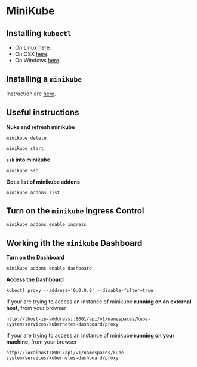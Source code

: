# MiniKube

## Installing `kubectl`

* On Linux [here](https://kubernetes.io/docs/tasks/tools/install-kubectl/#install-kubectl-on-linux).
* On OSX [here](https://kubernetes.io/docs/tasks/tools/install-kubectl/#install-kubectl-on-macos).
* On Windows [here](https://kubernetes.io/docs/tasks/tools/install-kubectl/#install-kubectl-on-windows).

## Installing a `minikube`

Instruction are [here](https://kubernetes.io/docs/tasks/tools/install-minikube/#install-minikube).

## Useful instructions

**Nuke and refresh minikube**

`minikube delete`

`minikube start`

**`ssh` into minikube**

`minikube ssh`

**Get a list of minikube addons**

`minikube addons list`

## Turn on the `minikube` Ingress Control

`minikube addons enable ingress`

## Working ith the `minikube` Dashboard

**Turn on the Dashboard**

`minikube addons enable dashboard`

**Access the Dashboard**

`kubectl proxy --address='0.0.0.0' --disable-filter=true`

If your are trying to access an instance of minikube **running on an external host**, from your browser

`http://[host-ip-adddress]:8001/api/v1/namespaces/kube-system/services/kubernetes-dashboard/proxy`

If your are trying to access an instance of minikube **running on your machine**, from your browser

`http://localhost:8001/api/v1/namespaces/kube-system/services/kubernetes-dashboard/proxy`
